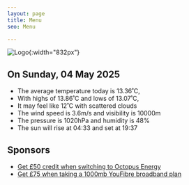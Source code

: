 ```yaml
---
layout: page
title: Menu
seo: Menu

---
```


![Logo](/images/logo.jpg){:width="832px"}

<!-- weather_marker starts -->
## On Sunday, 04 May 2025

- The average temperature today is 13.36˚C,
- With highs of 13.86˚C and lows of 13.07˚C,
- It may feel like 12˚C with scattered clouds
- The wind speed is 3.6m/s and visibility is 10000m
- The pressure is 1020hPa and humidity is 48%
- The sun will rise at 04:33 and set at 19:37

<!-- weather_marker ends -->

## Sponsors

- [Get £50 credit when switching to Octopus Energy](https://bit.ly/3oD1nnS)
- [Get £75 when taking a 1000mb YouFibre broadband plan](https://aklam.io/91zWhU?)
